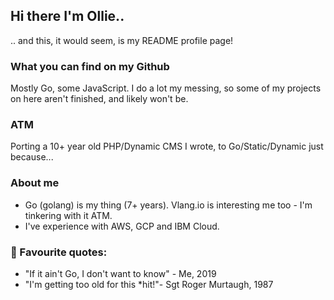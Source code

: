 ## Hi there I'm Ollie..

.. and this, it would seem, is my README profile page!

### What you can find on my Github

Mostly Go, some JavaScript. I do a lot my messing, so some of my projects on here aren't finished, and likely won't be.

### ATM

Porting a 10+ year old PHP/Dynamic CMS I wrote, to Go/Static/Dynamic just because...

### About me

- Go (golang) is my thing (7+ years). Vlang.io is interesting me too - I'm tinkering with it ATM.
- I've experience with AWS, GCP and IBM Cloud.

### 💬  Favourite quotes:
- "If it ain't Go, I don't want to know" - Me, 2019
- "I'm getting too old for this \*hit!"- Sgt Roger Murtaugh, 1987
